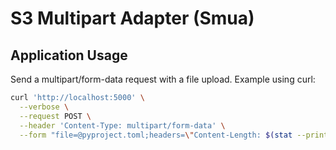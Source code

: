 # S3 Multipart Adapter (Smua)


## Application Usage

Send a multipart/form-data request with a file upload. Example using curl:

```bash
curl 'http://localhost:5000' \
  --verbose \
  --request POST \
  --header 'Content-Type: multipart/form-data' \
  --form "file=@pyproject.toml;headers=\"Content-Length: $(stat --printf="%s" pyproject.toml)\""
```
